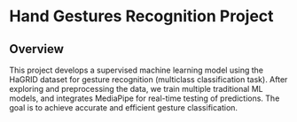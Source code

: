 # Hand Gestures Recognition Project

## Overview

This project develops a supervised machine learning model using the HaGRID dataset for gesture recognition (multiclass classification task). 
After exploring and preprocessing the data, we train multiple traditional ML models, and integrates MediaPipe for real-time testing of predictions. 
The goal is to achieve accurate and efficient gesture classification.
